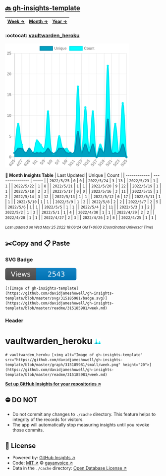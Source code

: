 ## [🔙 gh-insights-template](https://github.com/davidjameshowell/gh-insights-template)
| [**Week →**](https://github.com/davidjameshowell/gh-insights-template/blob/master/readme/315185981/week.md) | [**Month →**](https://github.com/davidjameshowell/gh-insights-template/blob/master/readme/315185981/month.md) | [**Year →**](https://github.com/davidjameshowell/gh-insights-template/blob/master/readme/315185981/year.md) |
 | ------------ | --------------- | ----- |

### :octocat: [vaultwarden_heroku](https://github.com/davidjameshowell/vaultwarden_heroku)
![Image of gh-insights-template](https://github.com/davidjameshowell/gh-insights-template/blob/master/graph/315185981/large/month.png)

**:calendar: Month Insights Table**
| Last Updated | Unique | Count |
 | ------------ | --------------- | ----- |
 | `2022/5/25` |  `0` | `0` |
 | `2022/5/24` |  `3` | `13` |
 | `2022/5/23` |  `1` | `1` |
 | `2022/5/22` |  `1` | `8` |
 | `2022/5/21` |  `1` | `1` |
 | `2022/5/20` |  `9` | `22` |
 | `2022/5/19` |  `1` | `1` |
 | `2022/5/18` |  `2` | `3` |
 | `2022/5/17` |  `0` | `0` |
 | `2022/5/16` |  `3` | `11` |
 | `2022/5/15` |  `1` | `2` |
 | `2022/5/14` |  `3` | `12` |
 | `2022/5/13` |  `1` | `1` |
 | `2022/5/12` |  `6` | `17` |
 | `2022/5/11` |  `1` | `1` |
 | `2022/5/10` |  `1` | `1` |
 | `2022/5/9` |  `1` | `2` |
 | `2022/5/8` |  `2` | `2` |
 | `2022/5/7` |  `2` | `5` |
 | `2022/5/6` |  `1` | `1` |
 | `2022/5/5` |  `1` | `1` |
 | `2022/5/4` |  `2` | `11` |
 | `2022/5/3` |  `1` | `2` |
 | `2022/5/2` |  `1` | `3` |
 | `2022/5/1` |  `1` | `4` |
 | `2022/4/30` |  `1` | `1` |
 | `2022/4/29` |  `2` | `2` |
 | `2022/4/28` |  `1` | `1` |
 | `2022/4/27` |  `2` | `3` |
 | `2022/4/26` |  `2` | `8` |
 | `2022/4/25` |  `1` | `1` |

<small><i>Last updated on Wed May 25 2022 18:06:24 GMT+0000 (Coordinated Universal Time)</i></small>

## ✂️Copy and 📋 Paste
### SVG Badge
[![Image of gh-insights-template](https://github.com/davidjameshowell/gh-insights-template/blob/master/svg/315185981/badge.svg)](https://github.com/davidjameshowell/gh-insights-template/blob/master/readme/315185981/week.md)
```readme
[![Image of gh-insights-template](https://github.com/davidjameshowell/gh-insights-template/blob/master/svg/315185981/badge.svg)](https://github.com/davidjameshowell/gh-insights-template/blob/master/readme/315185981/week.md)
```
### Header
# vaultwarden_heroku [<img alt="Image of gh-insights-template" src="https://github.com/davidjameshowell/gh-insights-template/blob/master/graph/315185981/small/week.png" height="20">](https://github.com/davidjameshowell/gh-insights-template/blob/master/readme/315185981/week.md)
```readme
# vaultwarden_heroku [<img alt="Image of gh-insights-template" src="https://github.com/davidjameshowell/gh-insights-template/blob/master/graph/315185981/small/week.png" height="20">](https://github.com/davidjameshowell/gh-insights-template/blob/master/readme/315185981/week.md)
```
[**Set up GitHub Insights for your repositories ↗️**](https://github.com/gayanvoice/github-insights)
## ⛔ DO NOT
- Do not commit any changes to `./cache` directory. This feature helps to integrity of the records for visitors.
- The app will automatically stop measuring insights until you revoke those commits.
## 📄 License
- Powered by: [GitHub Insights ↗️](https://github.com/gayanvoice/github-insights)
- Code: [MIT ↗️](./LICENSE) © [gayanvoice ↗️](https://github.com/gayanvoice)
- Data in the `./cache` directory: [Open Database License ↗️](https://opendatacommons.org/licenses/odbl/1-0/)